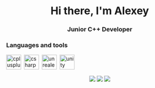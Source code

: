 <div id="header" align="center">
<h1> Hi there, I'm Alexey </h1>
<h3> Junior C++ Developer </h3>
</div>

<div id="header2" align="left">
<h3> Languages and tools </h3>
</div>

<img src="https://cdn.jsdelivr.net/gh/devicons/devicon@latest/icons/cplusplus/cplusplus-original.svg" title="cplusplus" width="40" height="40"/>&nbsp;
<img src="https://cdn.jsdelivr.net/gh/devicons/devicon@latest/icons/csharp/csharp-original.svg" title="csharp" width="40" height="40"/>&nbsp;
<img src="https://cdn.jsdelivr.net/gh/devicons/devicon@latest/icons/unrealengine/unrealengine-original.svg" title="unrealengine" width="40" height="40"/>&nbsp;
<img src="https://cdn.jsdelivr.net/gh/devicons/devicon@latest/icons/unity/unity-original.svg" title="unity" width="40" height="40"/>&nbsp;

  
<div id="statistics" align="center">
<img src="https://github-profile-summary-cards.vercel.app/api/cards/profile-details?username=aamadaminov&theme=github_dark"/>
<img src="https://github-profile-summary-cards.vercel.app/api/cards/most-commit-language?username=aamadaminov&theme=github_dark"/>
<img src="https://github-profile-summary-cards.vercel.app/api/cards/stats?username=aamadaminov&theme=github_dark"/>
</div>

<!--
**aamadaminov/aamadaminov** is a ✨ _special_ ✨ repository because its `README.md` (this file) appears on your GitHub profile.

Here are some ideas to get you started:

- 🔭 I’m currently working on ...
- 🌱 I’m currently learning C++...
- 👯 I’m looking to collaborate on ...
- 🤔 I’m looking for help with ...
- 💬 Ask me about ...
- 📫 How to reach me: ...
- 😄 Pronouns: ...
- ⚡ Fun fact: ...
-->
